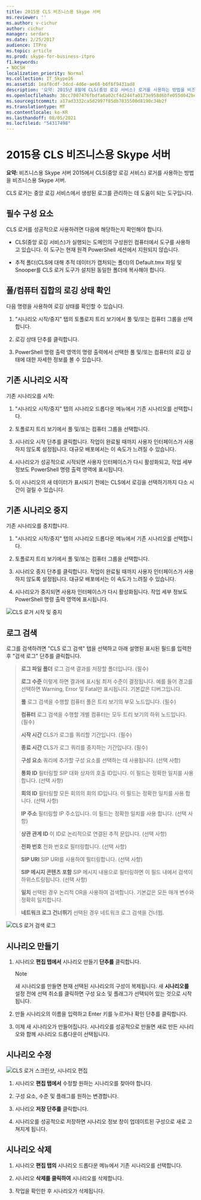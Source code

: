 ```yaml
---
title: 2015용 CLS 비즈니스용 Skype 서버
ms.reviewer: ''
ms.author: v-cichur
author: cichur
manager: serdars
ms.date: 2/25/2017
audience: ITPro
ms.topic: article
ms.prod: skype-for-business-itpro
f1.keywords:
- NOCSH
localization_priority: Normal
ms.collection: IT_Skype16
ms.assetid: 1eaf8cdf-3dcd-4d6e-ae68-b6f6f9431ad8
description: '요약: 2015년 8월에 CLS(중앙 로깅 서비스) 로거를 사용하는 방법을 비즈니스용 Skype 서버 있습니다.'
ms.openlocfilehash: 38cc7007476fbdfa6a02cf4d244fa0173e958d6bfe055d042be8ba4cf2d049e4
ms.sourcegitcommit: a17ad3332ca5d2997f85db7835500d8190c34b2f
ms.translationtype: MT
ms.contentlocale: ko-KR
ms.lasthandoff: 08/05/2021
ms.locfileid: "54317498"
---
```

# <a name="cls-logger-for-skype-for-business-server-2015"></a>2015용 CLS 비즈니스용 Skype 서버
 
**요약:** 비즈니스용 Skype 서버 2015에서 CLS(중앙 로깅 서비스) 로거를 사용하는 방법을 비즈니스용 Skype 서버.
  
CLS 로거는 중앙 로깅 서비스에서 생성된 로그를 관리하는 데 도움이 되는 도구입니다.
  
## <a name="prerequisites"></a>필수 구성 요소

CLS 로거를 성공적으로 사용하려면 다음에 해당하는지 확인해야 합니다.
  
- CLS(중앙 로깅 서비스)가 실행되는 도메인의 구성원인 컴퓨터에서 도구를 사용하고 있습니다. 이 도구는 현재 원격 PowerShell 세션에서 지원되지 않습니다.
    
- 추적 폴더(CLS에 대해 추적 데이터가 캡처되는 폴더)의 Default.tmx 파일 및 Snooper를 CLS 로거 도구가 설치된 동일한 폴더에 복사해야 합니다.
    
## <a name="check-the-logging-status-of-a-set-of-poolscomputers"></a>풀/컴퓨터 집합의 로깅 상태 확인

다음 명령을 사용하여 로깅 상태를 확인할 수 있습니다.
  
1. "시나리오 시작/중지" 탭의 토폴로지 트리 보기에서 풀 및/또는 컴퓨터 그룹을 선택합니다.
    
2. 로깅 상태 단추를 클릭합니다.
    
3. PowerShell 명령 출력 영역의 명령 출력에서 선택한 풀 및/또는 컴퓨터의 로깅 상태에 대한 자세한 정보를 볼 수 있습니다.
    
## <a name="start-an-existing-scenario"></a>기존 시나리오 시작

기존 시나리오를 시작:
  
1. "시나리오 시작/중지" 탭의 시나리오 드롭다운 메뉴에서 기존 시나리오를 선택합니다.
    
2. 토폴로지 트리 보기에서 풀 및/또는 컴퓨터 그룹을 선택합니다.
    
3. 시나리오 시작 단추를 클릭합니다. 작업이 완료될 때까지 사용자 인터페이스가 사용하지 않도록 설정됩니다. 대규모 배포에서는 이 속도가 느려질 수 있습니다.
    
4. 시나리오가 성공적으로 시작되면 사용자 인터페이스가 다시 활성화되고, 작업 세부 정보도 PowerShell 명령 출력 영역에 표시됩니다.
    
5. 이 시나리오의 새 데이터가 표시되기 전에는 CLS에서 로깅을 선택하기까지 다소 시간이 걸릴 수 있습니다.
    
## <a name="stop-an-existing-scenario"></a>기존 시나리오 중지

기존 시나리오를 중지합니다.
  
1. "시나리오 시작/중지" 탭의 시나리오 드롭다운 메뉴에서 기존 시나리오를 선택합니다.
    
2. 토폴로지 트리 보기에서 풀 및/또는 컴퓨터 그룹을 선택합니다.
    
3. 시나리오 중지 단추를 클릭합니다. 작업이 완료될 때까지 사용자 인터페이스가 사용하지 않도록 설정됩니다. 대규모 배포에서는 이 속도가 느려질 수 있습니다.
    
4. 시나리오가 중지되면 사용자 인터페이스가 다시 활성화됩니다. 작업 세부 정보도 PowerShell 명령 출력 영역에 표시됩니다.
    
![CLS 로거 시작 및 중지](../../media/2c4a36c2-b5db-4550-a3b3-41f18e0e2f0c.png)
  
## <a name="search-for-logs"></a>로그 검색

로그를 검색하려면 "CLS 로그 검색" 탭을 선택하고 아래 설명된 표시된 필드를 입력한 후 "검색 로그" 단추를 클릭합니다.
  
> **로그 파일 폴더** 로그 검색 결과를 저장할 폴더입니다. (필수)
> 
> **로그 수준** 이렇게 하면 결과에 표시될 최저 수준이 결정됩니다. 예를 들어 경고를 선택하면 Warning, Error 및 Fatal만 표시됩니다. 기본값은 디버그입니다.
> 
> **풀** 로그 검색을 수행할 컴퓨터 풀은 트리 보기의 부모 노드입니다. (필수)
> 
> **컴퓨터** 로그 검색을 수행할 개별 컴퓨터는 모두 트리 보기의 하위 노드입니다. (필수)
> 
> **시작 시간** CLS가 로그를 쿼리할 기간입니다. (필수)
> 
> **종료 시간** CLS가 로그 쿼리를 중지하는 기간입니다. (필수)
> 
> **구성 요소** 쿼리에 추가할 구성 요소를 선택하는 데 사용됩니다. (선택 사항)
> 
> **통화 ID** 필터링할 SIP 대화 상자의 호출 ID입니다. 이 필드는 정확한 일치를 사용 합니다. (선택 사항)
> 
> **회의 ID** 필터링할 모든 회의의 회의 ID입니다. 이 필드는 정확한 일치를 사용 합니다. (선택 사항)
> 
> **IP 주소** 필터링할 IP 주소입니다. 이 필드는 정확한 일치를 사용 합니다. (선택 사항)
> 
> **상관 관계 ID** 이 ID로 논리적으로 연결된 추적 문입니다. (선택 사항)
> 
> **전화 번호** 전화 번호로 필터링합니다. (선택 사항)
> 
> **SIP URI** SIP URI를 사용하여 필터링합니다. (선택 사항)
> 
> **SIP 메시지 콘텐츠 포함** SIP 메시지 내용으로 필터링하면 이 필드 내에서 검색이 하위스트링됩니다. (선택 사항)
> 
> **일치** 선택된 경우 논리적 OR을 사용하여 검색합니다. 기본값은 모든 매개 변수와 정확히 일치합니다.
> 
> **네트워크 로그 건너뛰기** 선택된 경우 네트워크 로그 검색을 건너뜁.
    
![CLS 로거 검색 로그](../../media/5793ea3c-6f5f-40ef-8b53-100da831eedf.png)
  
## <a name="create-a-scenario"></a>시나리오 만들기

1. 시나리오 **편집 탭에서** 시나리오 만들기 **단추를** 클릭합니다.
    
    > [!NOTE]
    > 새 시나리오를 만들면 현재 선택된 시나리오의 구성이 복제됩니다. 새 **시나리오를** 설정 전에 선택 취소를 클릭하면 구성 요소 및 플래그가 선택되어 있는 것으로 시작됩니다.
  
2. 만들 시나리오의 이름을 입력하고 Enter 키를 누르거나 확인 단추를 클릭합니다.
    
3. 이제 새 시나리오가 만들어집니다. 시나리오를 성공적으로 만들면 새로 만든 시나리오와 함께 시나리오 드롭다운이 선택됩니다.
    
## <a name="modify-a-scenario"></a>시나리오 수정

![CLS 로거 스크린샷, 시나리오 편집](../../media/abbbcac0-8a2e-48af-a22f-4fee0283a29f.png)
  
1. 시나리오 **편집 탭에서** 수정할 원하는 시나리오를 찾아야 합니다.
    
2. 구성 요소, 수준 및 플래그를 원하는 변경합니다.
    
3. 시나리오 **저장 단추를** 클릭합니다.
    
4. 시나리오를 성공적으로 저장하면 시나리오 정보 창이 업데이트된 구성으로 새로 고쳐지게 됩니다.
    
## <a name="delete-a-scenario"></a>시나리오 삭제

1. 시나리오 **편집 탭의** 시나리오 드롭다운 메뉴에서 기존 시나리오를 선택합니다.
    
2. 시나리오 **삭제를 클릭하여** 시나리오를 삭제합니다.
    
3. 작업을 확인한 후 시나리오가 삭제됩니다.
    

